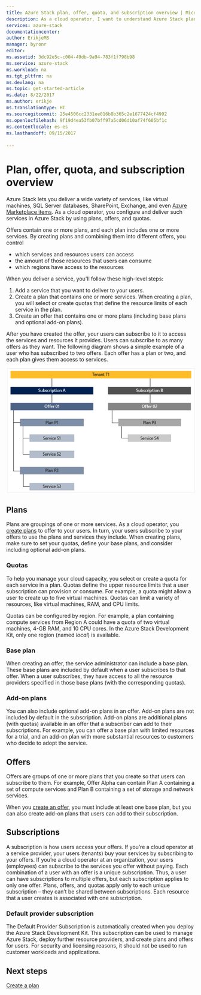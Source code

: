 ```yaml
---
title: Azure Stack plan, offer, quota, and subscription overview | Microsoft Docs
description: As a cloud operator, I want to understand Azure Stack plans, offers, quotas, and subscriptions.
services: azure-stack
documentationcenter: 
author: ErikjeMS
manager: byronr
editor: 
ms.assetid: 3dc92e5c-c004-49db-9a94-783f1f798b98
ms.service: azure-stack
ms.workload: na
ms.tgt_pltfrm: na
ms.devlang: na
ms.topic: get-started-article
ms.date: 8/22/2017
ms.author: erikje
ms.translationtype: HT
ms.sourcegitcommit: 25e4506cc2331ee016b8b365c2e1677424cf4992
ms.openlocfilehash: 9f19d4ea53fb07bff97a5cd06d10af74f605bf1c
ms.contentlocale: es-es
ms.lasthandoff: 09/15/2017

---
```

# <a name="plan-offer-quota-and-subscription-overview"></a>Plan, offer, quota, and subscription overview

Azure Stack lets you deliver a wide variety of services, like virtual machines, SQL Server databases, SharePoint, Exchange, and even [Azure Marketplace items](azure-stack-marketplace-azure-items.md). As a cloud operator, you configure and deliver such services in Azure Stack by using plans, offers, and quotas.

Offers contain one or more plans, and each plan includes one or more services. By creating plans and combining them into different offers, you control
- which services and resources users can access
- the amount of those resources that users can consume
- which regions have access to the resources

When you deliver a service, you'll follow these high-level steps:

1. Add a service that you want to deliver to your users.
2. Create a plan that contains one or more services. When creating a plan, you will select or create quotas that define the resource limits of each service in the plan.
3. Create an offer that contains one or more plans (including base plans and optional add-on plans).

After you have created the offer, your users can subscribe to it to access the services and resources it provides. Users can subscribe to as many offers as they want. The following diagram shows a simple example of a user who has subscribed to two offers. Each offer has a plan or two, and each plan gives them access to services.

![](media/azure-stack-key-features/image4.png)

## <a name="plans"></a>Plans

Plans are groupings of one or more services. As a cloud operator, you [create plans](azure-stack-create-plan.md) to offer to your users. In turn, your users subscribe to your offers to use the plans and services they include. When creating plans, make sure to set your quotas, define your base plans, and consider including optional add-on plans.

### <a name="quotas"></a>Quotas

To help you manage your cloud capacity, you select or create a quota for each service in a plan. Quotas define the upper resource limits that a user subscription can provision or consume. For example, a quota might allow a user to create up to five virtual machines. Quotas can limit a variety of resources, like virtual machines, RAM, and CPU limits.

Quotas can be configured by region. For example, a plan containing compute services from Region A could have a quota of two virtual machines, 4-GB RAM, and 10 CPU cores. In the Azure Stack Development Kit, only one region (named *local*) is available.

### <a name="base-plan"></a>Base plan

When creating an offer, the service administrator can include a base plan. These base plans are included by default when a user subscribes to that offer. When a user subscribes, they have access to all the resource providers specified in those base plans (with the corresponding quotas).

### <a name="add-on-plans"></a>Add-on plans

You can also include optional add-on plans in an offer. Add-on plans are not included by default in the subscription. Add-on plans are additional plans (with quotas) available in an offer that a subscriber can add to their subscriptions. For example, you can offer a base plan with limited resources for a trial, and an add-on plan with more substantial resources to customers who decide to adopt the service.

## <a name="offers"></a>Offers

Offers are groups of one or more plans that you create so that users can subscribe to them. For example, Offer Alpha can contain Plan A containing a set of compute services and Plan B containing a set of storage and network services. 

When you [create an offer](azure-stack-create-offer.md), you must include at least one base plan, but you can also create add-on plans that users can add to their subscription.


## <a name="subscriptions"></a>Subscriptions

A subscription is how users access your offers. If you’re a cloud operator at a service provider, your users (tenants) buy your services by subscribing to your offers. If you’re a cloud operator at an organization, your users (employees) can subscribe to the services you offer without paying. Each combination of a user with an offer is a unique subscription. Thus, a user can have subscriptions to multiple offers, but each subscription applies to only one offer. Plans, offers, and quotas apply only to each unique subscription – they can’t be shared between subscriptions. Each resource that a user creates is associated with one subscription.


### <a name="default-provider-subscription"></a>Default provider subscription

The Default Provider Subscription is automatically created when you deploy the Azure Stack Development Kit. This subscription can be used to manage Azure Stack, deploy further resource providers, and create plans and offers for users. For security and licensing reasons, it should not be used to run customer workloads and applications. 

## <a name="next-steps"></a>Next steps

[Create a plan](azure-stack-create-plan.md)

